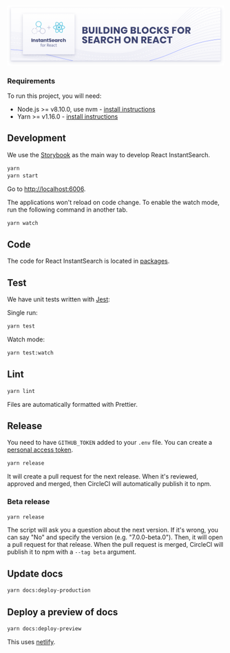 <p align="center">
  <a href="https://www.algolia.com/doc/guides/building-search-ui/what-is-instantsearch/react/">
    <img alt="React InstantSearch" src=".github/react-instantsearch-banner.png">
  </a>
</p>

### Requirements

To run this project, you will need:

- Node.js >= v8.10.0, use nvm - [install instructions](https://github.com/creationix/nvm#install-script)
- Yarn >= v1.16.0 - [install instructions](https://yarnpkg.com/en/docs/install#alternatives-stable)

## Development

We use the [Storybook](https://storybook.js.org/) as the main way to develop React InstantSearch.

```sh
yarn
yarn start
```

Go to <http://localhost:6006>.

The applications won't reload on code change. To enable the watch mode, run the following command in another tab.

```sh
yarn watch
```

## Code

The code for React InstantSearch is located in [packages](packages).

## Test

We have unit tests written with [Jest](https://facebook.github.io/jest):

Single run:

```sh
yarn test
```

Watch mode:

```sh
yarn test:watch
```

## Lint

```sh
yarn lint
```

Files are automatically formatted with Prettier.

## Release

You need to have `GITHUB_TOKEN` added to your `.env` file. You can create a [personal access token](https://github.com/settings/tokens).

```sh
yarn release
```

It will create a pull request for the next release. When it's reviewed, approved and merged, then CircleCI will automatically publish it to npm.

### Beta release

```sh
yarn release
```

The script will ask you a question about the next version. If it's wrong, you can say "No" and specify the version (e.g. "7.0.0-beta.0"). Then, it will open a pull request for that release. When the pull request is merged, CircleCI will publish it to npm with a `--tag beta` argument.

## Update docs

```sh
yarn docs:deploy-production
```

## Deploy a preview of docs

```sh
yarn docs:deploy-preview
```

This uses [netlify](https://www.netlify.com).
